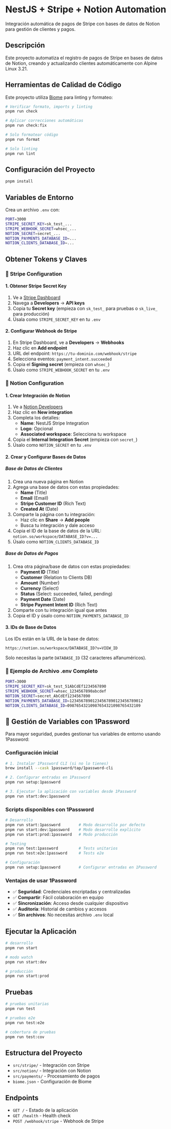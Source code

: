 # NestJS + Stripe + Notion Automation

Integración automática de pagos de Stripe con bases de datos de Notion para gestión de clientes y pagos.

## Descripción

Este proyecto automatiza el registro de pagos de Stripe en bases de datos de Notion, creando y actualizando clientes automáticamente con Alpine Linux 3.21.

## Herramientas de Calidad de Código

Este proyecto utiliza [Biome](https://biomejs.dev/) para linting y formateo:

```bash
# Verificar formato, imports y linting
pnpm run check

# Aplicar correcciones automáticas
pnpm run check:fix

# Solo formatear código
pnpm run format

# Solo linting
pnpm run lint
```

## Configuración del Proyecto

```bash
pnpm install
```

## Variables de Entorno

Crea un archivo `.env` con:

```bash
PORT=3000
STRIPE_SECRET_KEY=sk_test_...
STRIPE_WEBHOOK_SECRET=whsec_...
NOTION_SECRET=secret_...
NOTION_PAYMENTS_DATABASE_ID=...
NOTION_CLIENTS_DATABASE_ID=...
```

## Obtener Tokens y Claves

### 🏦 Stripe Configuration

#### 1. Obtener Stripe Secret Key
1. Ve a [Stripe Dashboard](https://dashboard.stripe.com/)
2. Navega a **Developers** → **API keys**
3. Copia tu **Secret key** (empieza con `sk_test_` para pruebas o `sk_live_` para producción)
4. Úsala como `STRIPE_SECRET_KEY` en tu `.env`

#### 2. Configurar Webhook de Stripe
1. En Stripe Dashboard, ve a **Developers** → **Webhooks**
2. Haz clic en **Add endpoint**
3. URL del endpoint: `https://tu-dominio.com/webhook/stripe`
4. Selecciona eventos: `payment_intent.succeeded`
5. Copia el **Signing secret** (empieza con `whsec_`)
6. Úsalo como `STRIPE_WEBHOOK_SECRET` en tu `.env`

### 📝 Notion Configuration

#### 1. Crear Integración de Notion
1. Ve a [Notion Developers](https://www.notion.so/my-integrations)
2. Haz clic en **New integration**
3. Completa los detalles:
   - **Name**: NestJS Stripe Integration
   - **Logo**: Opcional
   - **Associated workspace**: Selecciona tu workspace
4. Copia el **Internal Integration Secret** (empieza con `secret_`)
5. Úsalo como `NOTION_SECRET` en tu `.env`

#### 2. Crear y Configurar Bases de Datos

##### Base de Datos de Clientes
1. Crea una nueva página en Notion
2. Agrega una base de datos con estas propiedades:
   - **Name** (Title)
   - **Email** (Email)
   - **Stripe Customer ID** (Rich Text)
   - **Created At** (Date)
3. Comparte la página con tu integración:
   - Haz clic en **Share** → **Add people**
   - Busca tu integración y dale acceso
4. Copia el ID de la base de datos de la URL: `notion.so/workspace/DATABASE_ID?v=...`
5. Úsalo como `NOTION_CLIENTS_DATABASE_ID`

##### Base de Datos de Pagos
1. Crea otra página/base de datos con estas propiedades:
   - **Payment ID** (Title)
   - **Customer** (Relation to Clients DB)
   - **Amount** (Number)
   - **Currency** (Select)
   - **Status** (Select: succeeded, failed, pending)
   - **Payment Date** (Date)
   - **Stripe Payment Intent ID** (Rich Text)
2. Comparte con tu integración igual que antes
3. Copia el ID y úsalo como `NOTION_PAYMENTS_DATABASE_ID`

#### 3. IDs de Base de Datos
Los IDs están en la URL de la base de datos:
```
https://notion.so/workspace/DATABASE_ID?v=VIEW_ID
```
Solo necesitas la parte `DATABASE_ID` (32 caracteres alfanuméricos).

### 🔗 Ejemplo de Archivo .env Completo
```bash
PORT=3000
STRIPE_SECRET_KEY=sk_test_51AbCdEf1234567890
STRIPE_WEBHOOK_SECRET=whsec_1234567890abcdef
NOTION_SECRET=secret_AbCdEf1234567890
NOTION_PAYMENTS_DATABASE_ID=12345678901234567890123456789012
NOTION_CLIENTS_DATABASE_ID=09876543210987654321098765432109
```

## 🔐 Gestión de Variables con 1Password

Para mayor seguridad, puedes gestionar tus variables de entorno usando 1Password:

### Configuración inicial
```bash
# 1. Instalar 1Password CLI (si no lo tienes)
brew install --cask 1password/tap/1password-cli

# 2. Configurar entradas en 1Password
pnpm run setup:1password

# 3. Ejecutar la aplicación con variables desde 1Password
pnpm run start:dev:1password
```

### Scripts disponibles con 1Password
```bash
# Desarrollo
pnpm run start:1password        # Modo desarrollo por defecto
pnpm run start:dev:1password    # Modo desarrollo explícito
pnpm run start:prod:1password   # Modo producción

# Testing
pnpm run test:1password         # Tests unitarios
pnpm run test:e2e:1password     # Tests e2e

# Configuración
pnpm run setup:1password        # Configurar entradas en 1Password
```

### Ventajas de usar 1Password
- ✅ **Seguridad**: Credenciales encriptadas y centralizadas
- ✅ **Compartir**: Fácil colaboración en equipo
- ✅ **Sincronización**: Acceso desde cualquier dispositivo
- ✅ **Auditoría**: Historial de cambios y accesos
- ✅ **Sin archivos**: No necesitas archivo `.env` local

## Ejecutar la Aplicación

```bash
# desarrollo
pnpm run start

# modo watch
pnpm run start:dev

# producción
pnpm run start:prod
```

## Pruebas

```bash
# pruebas unitarias
pnpm run test

# pruebas e2e
pnpm run test:e2e

# cobertura de pruebas
pnpm run test:cov
```

## Estructura del Proyecto

- `src/stripe/` - Integración con Stripe
- `src/notion/` - Integración con Notion
- `src/payments/` - Procesamiento de pagos
- `biome.json` - Configuración de Biome

## Endpoints

- `GET /` - Estado de la aplicación
- `GET /health` - Health check
- `POST /webhook/stripe` - Webhook de Stripe 